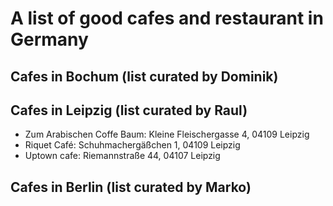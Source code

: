 # A list of good cafes and restaurant in Germany

## Cafes in Bochum (list curated by Dominik)

## Cafes in Leipzig (list curated by Raul)

- Zum Arabischen Coffe Baum: Kleine Fleischergasse 4, 04109 Leipzig 
- Riquet Café: Schuhmachergäßchen 1, 04109 Leipzig
- Uptown cafe:  Riemannstraße 44, 04107 Leipzig

## Cafes in Berlin (list curated by Marko)
